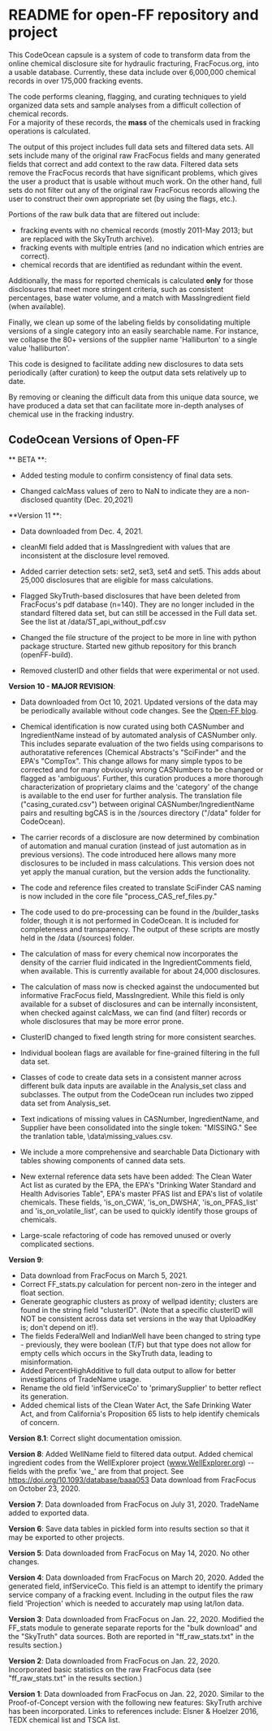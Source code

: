 # README for open-FF repository and project

This CodeOcean capsule is a system of code to transform data from 
the online chemical disclosure site 
for hydraulic fracturing, FracFocus.org, into a usable database.  Currently,
these data include over 6,000,000 chemical records in over 175,000 fracking events.

The code performs cleaning, flagging, and 
curating techniques to yield organized data sets and sample analyses 
from a difficult collection of chemical records.   
For a majority of these records, the **mass** of the chemicals used 
in fracking operations is calculated. 

The output of this project includes full data sets and filtered data sets. All 
sets include many of the original raw FracFocus fields and many generated
fields that correct and add context to the raw data.  Filtered data sets remove
the FracFocus records that have significant problems, which gives the user a 
product that is usable without much work.  On the other hand, full sets do not 
filter out any of the original raw FracFocus records allowing 
the user to construct their own appropriate set (by using the flags, etc.).  

Portions of the raw bulk data that are filtered out include: 
- fracking events with no chemical records (mostly 2011-May 2013; but are 
    replaced with the SkyTruth archive).
- fracking events with multiple entries (and no indication which entries 
    are correct).
- chemical records that are identified as redundant within the event.

Additionally, the mass for reported chemicals is calculated **only** for those disclosures
that meet more stringent criteria, such as consistent percentages, base water volume,
and a match with MassIngredient field (when available).

Finally,  we clean up some of the labeling fields by consolidating multiple 
versions of a single category into an easily searchable name. For instance, 
we collapse the 80+ versions of the supplier name 'Halliburton' to a single
value 'halliburton'.

This code is designed to facilitate adding new disclosures to data sets 
periodically (after curation) to keep the output data sets relatively 
up to date. 

By removing or cleaning the difficult data from this unique data source, 
we have produced a data set that can facilitate more in-depth 
analyses of chemical use in the fracking industry.


## CodeOcean Versions of Open-FF 

** BETA **:

- Added testing module to confirm consistency of final data sets.

- Changed calcMass values of zero to NaN to indicate they are a non-disclosed 
    quantity (Dec. 20,2021)

**Version 11 **:

- Data downloaded from Dec. 4, 2021. 

- cleanMI field added that is MassIngredient with values that are inconsistent at
    the disclosure level removed.

- Added carrier detection sets: set2, set3, set4 and set5. This adds about 25,000
    disclosures that are eligible for mass calculations. 
    
- Flagged SkyTruth-based disclosures that have been deleted from FracFocus's pdf
    database (n=140).  They are no longer included in the standard filtered data set,
    but can still be accessed in the Full data set.  See the list at /data/ST_api_without_pdf.csv

- Changed the file structure of the project to be more in line with python
    package structure. Started new github repository for this branch (openFF-build).
    
- Removed clusterID and other fields that were experimental or not used.

    
**Version 10 - MAJOR REVISION**:

- Data downloaded from Oct 10, 2021. Updated versions of the data may be periodically 
    available without code changes.  See the [Open-FF blog](https://frackingchemicaldisclosure.wordpress.com/).

- Chemical identification is now curated using both CASNumber and IngredientName instead of by 
    automated analysis of CASNumber only. This includes separate evaluation of the
    two fields using comparisons to authoratative references (Chemical Abstracts's "SciFinder" and 
    the EPA's "CompTox". This
    change allows for many simple typos to be corrected and for many obviously
    wrong CASNumbers to be changed or flagged as 'ambiguous'.  Further, this curation
    produces a more thorough characterization of proprietary claims and the
    'category' of the change is available to the end user for further analysis.
    The translation file ("casing_curated.csv") between original CASNumber/IngredientName pairs and
    resulting bgCAS is in the /sources directory ("/data" folder for CodeOcean).
    
- The carrier records of a disclosure are now determined by combination of automation
    and manual curation (instead of just automation as in previous versions). The
    code introduced here allows many more disclosures to be included in mass calculations.
    This version does not yet apply the manual curation, but the version adds the
    functionality.
    
- The code and reference files created to translate SciFinder CAS naming is
    now included in the core file "process_CAS_ref_files.py."
    
- The code used to do pre-processing can be found in the /builder_tasks folder, 
    though it is not performed in CodeOcean. It is included for completeness
    and transparency.  The output of these scripts are mostly held in the 
    /data (/sources) folder.
    
- The calculation of mass for every chemical now incorporates the density of the
    carrier fluid indicated in the IngredientComments field, when available. This is
    currently available for about 24,000 disclosures.
    
- The calculation of mass now is checked against the undocumented but informative
    FracFocus field, MassIngredient.  While this field is only available for a subset of disclosures and
    can be internally inconsistent, when checked against calcMass, we can find (and filter)
    records or whole disclosures that may be more error prone.
    
- ClusterID changed to fixed length string for more consistent searches.

- Individual boolean flags are available for fine-grained filtering in the full data set.

- Classes of code to create data sets in a consistent manner across different
    bulk data inputs are available in the Analysis_set class and subclasses.  The
    output from the CodeOcean run includes two zipped data set from Analysis_set.
    
- Text indications of missing values in CASNumber, IngredientName, and Supplier
    have been consolidated into the single token: "MISSING." See the tranlation table,
    \data\missing_values.csv.
    
- We include a more comprehensive and searchable Data Dictionary with tables
    showing components of canned data sets.

- New external reference data sets have been added: The Clean Water Act list as 
    curated by the EPA, the EPA's "Drinking Water Standard and Health Advisories Table",
    EPA's master PFAS list and 
    EPA's list of volatile chemicals. These fields, 'is_on_CWA', 'is_on_DWSHA',
    'is_on_PFAS_list' and 'is_on_volatile_list',
    can be used to quickly identify those groups of chemicals.

- Large-scale refactoring of code has removed unused or overly complicated 
    sections.

**Version 9**: 
- Data download from FracFocus on March 5, 2021.
- Correct FF_stats.py calculation for percent non-zero in the integer
    and float section. 
- Generate geographic clusters as proxy of wellpad identity;
    clusters are found in the string field "clusterID". (Note that a specific clusterID will NOT be
    consistent across data set versions in the way that UploadKey is; don't depend
    on it!).  
- The fields FederalWell and IndianWell have been changed to string type -
    previously, they were boolean (T/F) but that type does not allow for empty
    cells which occurs in the SkyTruth data, leading to misinformation. 
- Added PercentHighAdditive to full data output to allow for better investigations
    of TradeName usage. 
- Rename the old field 'infServiceCo' to 'primarySupplier' to
    better reflect its generation.
- Added chemical lists of the Clean Water Act, the Safe Drinking Water Act,
    and from California's Proposition 65 lists to help identify chemicals of
    concern.

**Version 8.1**: Correct slight documentation omission.

**Version 8**: Added WellName field to filtered data output.  Added chemical ingredient
   codes from the WellExplorer project (www.WellExplorer.org) -- fields with
   the prefix 'we_' are from that project. See https://doi.org/10.1093/database/baaa053
   Data download from FracFocus on October 23, 2020.

**Version 7**: Data downloaded from FracFocus on July 31, 2020.  TradeName added
   to exported data.

**Version 6**: Save data tables in pickled form into results section so that it may be
   exported to other projects.

**Version 5**: Data downloaded from FracFocus on May 14, 2020.  No other changes.

**Version 4**: Data downloaded from FracFocus on March 20, 2020.  Added the generated
   field, infServiceCo. This field is an attempt to identify the primary
   service company of a fracking event.  Including in the output files the 
   raw field 'Projection' which is needed to accurately map using lat/lon
   data.

**Version 3**: Data downloaded from FracFocus on Jan. 22, 2020. Modified the 
   FF_stats module to generate separate reports for the "bulk download" and
   the "SkyTruth" data sources.  Both are reported in "ff_raw_stats.txt" in the
   results section.)

**Version 2**: Data downloaded from FracFocus on Jan. 22, 2020. Incorporated 
   basic statistics on the raw FracFocus data (see "ff_raw_stats.txt" in the
   results section.)

**Version 1**: Data downloaded from FracFocus on Jan. 22, 2020. Similar 
   to the Proof-of-Concept version with the following new features:
   SkyTruth archive
   has been incorporated.  Links to references include: Elsner & Hoelzer 2016, 
   TEDX chemical list and TSCA list.


